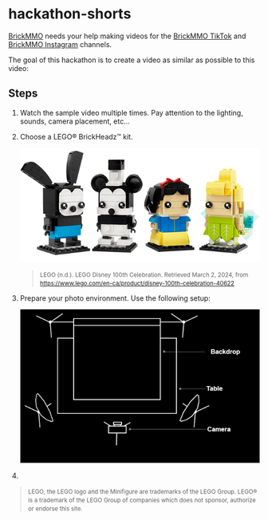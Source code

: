# hackathon-shorts

<style>@import url("//readme.codeadam.ca/readme.css");</style>

[BrickMMO](http://brickmmo.com/) needs your help making videos for the [BrickMMO TikTok](https://www.tiktok.com/@brickmmo) and [BrickMMO Instagram](https://www.instagram.com/brickmmo) channels. 

The goal of this hackathon is to create a video as similar as  possible to this video:



## Steps

1) Watch the sample video multiple times. Pay attention to the lighting, sounds, camera placement, etc...

2) Choose a LEGO® BrickHeadz™ kit.

    ![Disney 100th Celebration BrickHeadz](images/brickheadz.png)

    > <small>LEGO (n.d.). LEGO Disney 100th Celebration. Retrieved March 2, 2024, from https://www.lego.com/en-ca/product/disney-100th-celebration-40622</small>

3) Prepare your photo environment. Use the following setup:

    ![Equipment Layout](images/layout.png)

4) 

> <small>LEGO, the LEGO logo and the Minifigure are trademarks of the LEGO Group.
> LEGO® is a trademark of the LEGO Group of companies which does not sponsor, authorize or endorse this site.</small>

